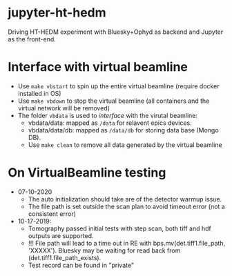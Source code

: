 # jupyter-ht-hedm
Driving HT-HEDM experiment with Bluesky+Ophyd as backend and Jupyter as the front-end.

# Interface with virtual beamline

* Use `make vbstart` to spin up the entire virtual beamline (require docker installed in OS)
* Use `make vbdown` to stop the virtual beamline (all containers and the virtual network will be removed)
* The folder `vbdata` is used to _interface_ with the virutal beamline:
  * vbdata/data: mapped as `/data` for relavent epics devices.
  * vbdata/data/db: mapped as `/data/db` for storing data base (Mongo DB).
  * Use `make clean` to remove all data generated by the virtual beamline

# On VirtualBeamline testing
* 07-10-2020
   * The auto initialization should take are of the detector warmup issue.
   * The file path is set outside the scan plan to avoid timeout error (not a consistent error)
* 10-17-2019: 
   * Tomography passed initial tests with step scan, both tiff and hdf outputs are supported.
   * !!! File path will lead to a time out in RE with bps.mv(det.tiff1.file_path, 'XXXXX'). Bluesky may be waiting for read back from (det.tiff1.file_path_exists).
   * Test record can be found in "private"

